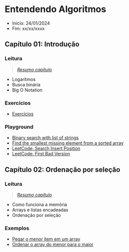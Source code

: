 # Entendendo Algoritmos
- Inicio: 24/01/2024
- Fim: xx/xx/xxxx

## Capítulo 01: Introdução
### Leitura
> _[Resumo capítulo](./chapters/chapter_01/README.md)_

- Logarítmos
- Busca binária
- Big O Notation

### Exercícios
- [Exercícios](./chapters/chapter_01/exercises.md)

### Playground
- [Binary search with list of strings](./chapters//chapter_01/playground/colts-qb-jersey/binary_search_names.c)
- [Find the smallest missing element from a sorted array](./chapters/chapter_01/playground/smallest-missing/README.md)
- [LeetCode: Search Insert Position](./chapters/chapter_01/playground/search-insert-position/README.md)
- [LeetCode: First Bad Version](./chapters/chapter_01/playground/first-bad-version/README.md)


## Capítulo 02: Ordenação por seleção
### Leitura
> _[Resumo capítulo](./chapters/chapter_02/README.md)_

- Como funciona a memória
- Arrays e listas encadeadas
- Ordenação por seleção

### Exemplos
- [Pegar o menor item em um array](./chapters/chapter_02/examples/get_smallest.c)
- [Ordenar o array do menor para o maior](./chapters/chapter_02/examples/get_smallest.c)